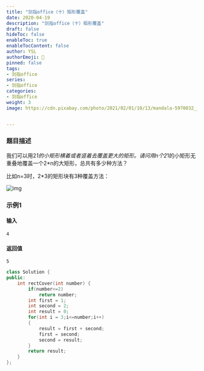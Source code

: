 ```yaml
---
title: "剑指office（十）矩形覆盖"
date: 2020-04-19
description: "剑指office（十）矩形覆盖"
draft: false
hideToc: false
enableToc: true
enableTocContent: false
author: YSL
authorEmoji: 🎅
pinned: false
tags:
- 剑指office
series:
- 剑指office
categories:
- 剑指office
weight: 3
image: https://cdn.pixabay.com/photo/2021/02/01/10/13/mandala-5970032__340.jpg


---
```


### 题目描述

我们可以用2*1的小矩形横着或者竖着去覆盖更大的矩形。请问用n个2*1的小矩形无重叠地覆盖一个2*n的大矩形，总共有多少种方法？ 

比如n=3时，2*3的矩形块有3种覆盖方法： 

![img](https://uploadfiles.nowcoder.com/images/20201028/59_1603852524038_7FBC41C976CACE07CB222C3B890A0995)

### 示例1

#### 输入

```
4
```

#### 返回值

```
5
```

```c++
class Solution {
public:
    int rectCover(int number) {
        if(number<=2)
            return number;
        int first = 1;
        int second = 2;
        int result = 0;
        for(int i = 3;i<=number;i++)
        {
            result = first + second;
            first = second;
            second = result;
        }
        return result;
    }
};
```